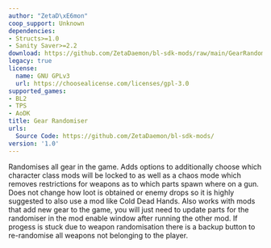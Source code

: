 ```yaml
---
author: "ZetaD\xE6mon"
coop_support: Unknown
dependencies:
- Structs>=1.0
- Sanity Saver>=2.2
download: https://github.com/ZetaDaemon/bl-sdk-mods/raw/main/GearRandomiser/GearRandomiser.zip
legacy: true
license:
  name: GNU GPLv3
  url: https://choosealicense.com/licenses/gpl-3.0
supported_games:
- BL2
- TPS
- AoDK
title: Gear Randomiser
urls:
  Source Code: https://github.com/ZetaDaemon/bl-sdk-mods/
version: '1.0'
---
```

Randomises all gear in the game.
Adds options to additionally choose which character class mods will be locked to as well as a chaos mode which removes restrictions for weapons as to which parts spawn where on a gun.
Does not change how loot is obtained or enemy drops so it is highly suggested to also use a mod like Cold Dead Hands.
Also works with mods that add new gear to the game, you will just need to update parts for the randomiser in the mod enable window after running the other mod.
If progess is stuck due to weapon randomisation there is a backup button to re-randomise all weapons not belonging to the player.